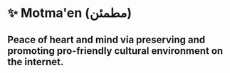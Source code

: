 # ✨ Motma'en (مطمئن)

## Peace of heart and mind via preserving and promoting pro-friendly cultural environment on the internet.
